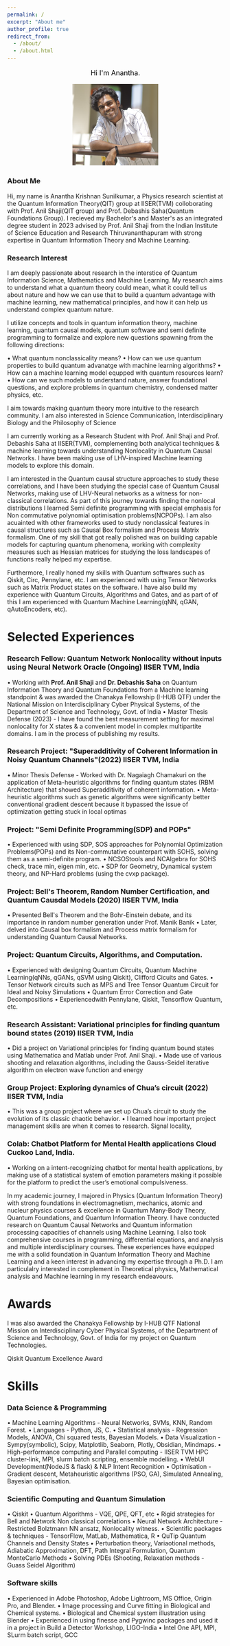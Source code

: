 ```yaml
---
permalink: /
excerpt: "About me"
author_profile: true
redirect_from: 
  - /about/
  - /about.html
---
```


<p style="text-align:center;font-size: 16px; color: black;">Hi I'm Anantha.</p>


<p align="center">
  <img src="images/profile.jpg?raw=true" width='200' alt="Profile image"/>
</p>

### About Me

Hi, my name is Anantha Krishnan Sunilkumar, a Physics research scientist at the Quantum Information Theory(QIT) group at IISER(TVM) colloborating with Prof. Anil Shaji(QIT group) and Prof. Debashis Saha(Quantum Foundations Group). I recieved my Bachelor's and Master's as an integrated degree student in 2023 advised by Prof. Anil Shaji from the Indian Institute of Science Education and Research Thiruvananthapuram with strong expertise in Quantum Information Theory and Machine Learning.

### Research Interest

I am deeply passionate about research in the interstice of Quantum Information Science, Mathematics and Machine Learning. My research aims to understand what a quantum theory could mean, what it could tell us about nature and how we can use that to build a quantum advantage with machine learning, new mathematical principles, and how it can help us understand complex quantum nature.

I utilize concepts and tools in quantum information theory, machine learning, quantum causal models, quantum software and semi definite programming to formalize and explore new questions spawning from the following directions:

• What quantum nonclassicality means?
• How can we use quantum properties to build quantum advanatge with machine learning algorithms?
• How can a machine learning model equpped with quantum resources learn?
• How can we such models to understand nature, answer foundational questions, and explore problems in quantum chemistry, condensed matter physics, etc.

I aim towards making quantum theory more intuitive to the research community. I am also interested in Science Communication, Interdisciplinary Biology and the Philosophy of Science

I am currently working as a Research Student with Prof. Anil Shaji and Prof. Debashis Saha at IISER(TVM), complementing both analytical techniques & machine learning towards understanding Nonlocality in Quantum Causal Networks. I have been making use of LHV-inspired Machine learning models to explore this domain. 



I am interested in the Quantum causal structure approaches to study these correlations, and I have been studying the special case of Quantum Causal Networks, making use of LHV-Neural networks as a witness for non-classical correlations. As part of this journey towards finding the nonlocal distributions I learned Semi definite programming with special emphasis for Non commutative polynomial optimisation problems(NCPOPs). I am also acuainted with other frameworks used to study nonclassical features in causal structures such as Causal Box formalism and Process Matrix formalism. One of my skill that got really polished was on building capable models for capturing quantum phenomena, working with complexity measures such as Hessian matrices for studying the loss landscapes of functions really helped my expertise. 

Furthermore, I really honed my skills with Quantum softwares such as Qiskit, Circ, Pennylane, etc. I am experienced with using Tensor Networks such as Matrix Product states on the software. I have also build my experience with Quantum Circuits, Algorithms and Gates, and as part of of this I am experienced with Quantum Machine Learning(qNN, qGAN, qAutoEncoders, etc).


Selected Experiences
======

### Research Fellow: Quantum Network Nonlocality without inputs using Neural Network Oracle (Ongoing) IISER TVM, India 
• Working with **Prof. Anil Shaji** and **Dr. Debashis Saha** on Quantum Information Theory and Quantum Foundations from a Machine learning standpoint & was awarded the Chanakya Fellowship (I-HUB QTF) under the National Mission on Interdisciplinary Cyber Physical Systems, of the Department of Science and Technology, Govt. of India 
• Master Thesis Defense (2023) - I have found the best measurement setting for maximal nonlocality for X states & a convenient model in complex multipartite domains. I am in the process of publishing my results. 

### Research Project: "Superadditivity of Coherent Information in Noisy Quantum Channels"(2022) IISER TVM, India 
• Minor Thesis Defense - Worked with Dr. Nagaiagh Chamakuri on the application of Meta-heuristic algorithms for finding quantum states (RBM Architecture) that showed Superadditivity of coherent information. 
• Meta-heuristic algorithms such as genetic algorithms were significanty better conventional gradient descent because it bypassed the issue of optimization getting stuck in local optimas 

### Project: "Semi Definite Programming(SDP) and POPs"
• Experienced with using SDP, SOS approaches for Polynomial Optimization Problems(POPs) and its Non-commutative counterpart with SOHS, solving them as a semi-definite program. 
• NCSOStools and NCAlgebra for SOHS check, trace min, eigen min, etc.
• SDP for Geometry, Dynamical system theory, and NP-Hard problems (using the cvxp package).

### Project: Bell's Theorem, Random Number Certification, and Quantum Causdal Models (2020) IISER TVM, India
• Presented Bell's Theorem and the Bohr-Einstein debate, and its importance in random number generation under Prof. Manik Banik
• Later, delved into Causal box formalism and Process matrix formalism for understanding Quantum Causal Networks.

### Project: Quantum Circuits, Algorithms, and Computation.
• Experienced with designing Quantum Circuits, Quantum Machine Learning(qNNs, qGANs, qSVM using Qiskit), Clifford Cicuits and Gates.
• Tensor Network circuits such as MPS and Tree Tensor Quantum Circuit for Ideal and Noisy Simulations
• Quantum Error Correction and Gate Decompositions
• Experiencedwith Pennylane, Qiskit, Tensorflow Quantum, etc.

### Research Assistant: Variational principles for finding quantum bound states (2019) IISER TVM, India 
• Did a project on Variational principles for finding quantum bound states using Mathematica and Matlab under Prof. Anil Shaji. 
• Made use of various shooting and relaxation algorithms, including the Gauss-Seidel iterative algorithm on electron wave function and energy 

### Group Project: Exploring dynamics of Chua’s circuit (2022) IISER TVM, India 
• This was a group project where we set up Chua’s circuit to study the evolution of its classic chaotic behavior. 
• I learned how important project management skills are when it comes to research. Signal locality, 

### Colab: Chatbot Platform for Mental Health applications Cloud Cuckoo Land, India. 
• Working on a intent-recognizing chatbot for mental health applications, by making use of a statistical system of emotion parameters making it possible for the platform to predict the user’s emotional compulsiveness.

In my academic journey, I majored in Physics (Quantum Information Theory) with strong foundations in electromagnetism, mechanics, atomic and nucleur physics courses \& excellence in Quantum Many-Body Theory, Quantum Foundations, and Quantum Information Theory. I have conducted research on Quantum Causal Networks and Quantum information processing capacities of channels using Machine Learning. I also took comprehensive courses in programming, differential equations, and analysis and multiple interdisciplinary courses.  These experiences have equipped me with a solid foundation in Quantum Information Theory and Machine Learning and a keen interest in advancing my expertise through a Ph.D. I am particulalry interested in complement in Theoretical physics, Mathematical analysis and Machine learning in my research endeavours.




Awards
======
I was also awarded the Chanakya Fellowship by I-HUB QTF National Mission on Interdisciplinary Cyber Physical Systems, of the Department of Science and Technology, Govt. of India for my project on Quantum Technologies.

Qiskit Quantum Excellence Award

Skills
======
### Data Science & Programming 
• Machine Learning Algorithms - Neural Networks, SVMs, KNN, Random Forest. • Languages - Python, JS, C. 
• Statistical analysis - Regression Models, ANOVA, Chi squared tests, Bayesian Models. 
• Data Visualization - Sympy(symbolic), Scipy, Matplotlib, Seaborn, Plotly, Obsidian, Mindmaps. 
• High-performance computing and Parallel computing - IISER TVM HPC cluster-link, MPI, slurm batch scripting, ensemble modelling. 
• WebUI Development(NodeJS & flask) & NLP Intent Recognition 
• Optimisation - Gradient descent, Metaheuristic algorithms (PSO, GA), Simulated Annealing, Bayesian optimisation. 

### Scientific Computing and Quantum Simulation 
• Qiskit 
• Quantum Algorithms - VQE, QPE, QFT, etc 
• Rigid strategies for Bell and Network Non classical correlations 
• Neural Network Architecture - Restricted Bolztmann NN ansatz, Nonlocality witness. 
• Scientific packages & techniques - TensorFlow, MatLab, Mathematica, R 
• QuTip Quantum Channels and Density States 
• Perturbation theory, Variaotional methods, Adiabatic Approximation, DFT, Path Integral Formulation, Quantum MonteCarlo Methods 
• Solving PDEs (Shooting, Relaxation methods - Guass Seidel Algorithm) 

### Software skills 
• Experienced in Adobe Photoshop, Adobe Lightroom, MS Office, Origin Pro, and Blender. 
• Image processing and Curve fitting in Biological and Chemical systems. 
• Biological and Chemical system illustration using Blender 
• Experienced in using finesse and Pygwinc packages and used it in a project in Build a Detector Workshop, LIGO-India 
• Intel One API, MPI, SLurm batch script, GCC

